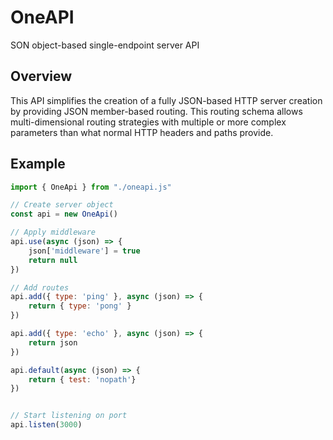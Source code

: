 # OneAPI

SON object-based single-endpoint server API

## Overview

This API simplifies the creation of a fully JSON-based HTTP server creation by providing JSON member-based routing. This routing schema allows multi-dimensional routing strategies with multiple or more complex parameters than what normal HTTP headers and paths provide.

## Example

```js
import { OneApi } from "./oneapi.js"

// Create server object
const api = new OneApi()

// Apply middleware
api.use(async (json) => {
    json['middleware'] = true
    return null
})

// Add routes
api.add({ type: 'ping' }, async (json) => {
    return { type: 'pong' }
})

api.add({ type: 'echo' }, async (json) => {
    return json
})

api.default(async (json) => {
    return { test: 'nopath'}
})


// Start listening on port
api.listen(3000)
```